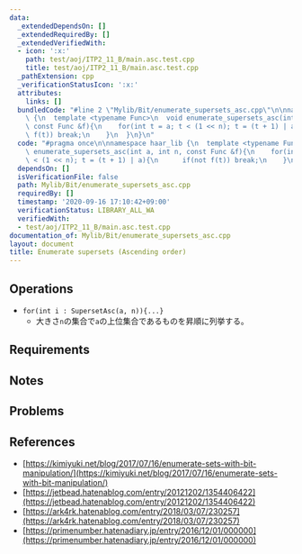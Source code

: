 ```yaml
---
data:
  _extendedDependsOn: []
  _extendedRequiredBy: []
  _extendedVerifiedWith:
  - icon: ':x:'
    path: test/aoj/ITP2_11_B/main.asc.test.cpp
    title: test/aoj/ITP2_11_B/main.asc.test.cpp
  _pathExtension: cpp
  _verificationStatusIcon: ':x:'
  attributes:
    links: []
  bundledCode: "#line 2 \"Mylib/Bit/enumerate_supersets_asc.cpp\"\n\nnamespace haar_lib\
    \ {\n  template <typename Func>\n  void enumerate_supersets_asc(int a, int n,\
    \ const Func &f){\n    for(int t = a; t < (1 << n); t = (t + 1) | a){\n      if(not\
    \ f(t)) break;\n    }\n  }\n}\n"
  code: "#pragma once\n\nnamespace haar_lib {\n  template <typename Func>\n  void\
    \ enumerate_supersets_asc(int a, int n, const Func &f){\n    for(int t = a; t\
    \ < (1 << n); t = (t + 1) | a){\n      if(not f(t)) break;\n    }\n  }\n}\n"
  dependsOn: []
  isVerificationFile: false
  path: Mylib/Bit/enumerate_supersets_asc.cpp
  requiredBy: []
  timestamp: '2020-09-16 17:10:42+09:00'
  verificationStatus: LIBRARY_ALL_WA
  verifiedWith:
  - test/aoj/ITP2_11_B/main.asc.test.cpp
documentation_of: Mylib/Bit/enumerate_supersets_asc.cpp
layout: document
title: Enumerate supersets (Ascending order)
---
```


## Operations

- `for(int i : SupersetAsc(a, n)){...}`
	- 大きさ`n`の集合で`a`の上位集合であるものを昇順に列挙する。

## Requirements

## Notes

## Problems

## References

- [https://kimiyuki.net/blog/2017/07/16/enumerate-sets-with-bit-manipulation/](https://kimiyuki.net/blog/2017/07/16/enumerate-sets-with-bit-manipulation/)
- [https://jetbead.hatenablog.com/entry/20121202/1354406422](https://jetbead.hatenablog.com/entry/20121202/1354406422)
- [https://ark4rk.hatenablog.com/entry/2018/03/07/230257](https://ark4rk.hatenablog.com/entry/2018/03/07/230257)
- [https://primenumber.hatenadiary.jp/entry/2016/12/01/000000](https://primenumber.hatenadiary.jp/entry/2016/12/01/000000)
